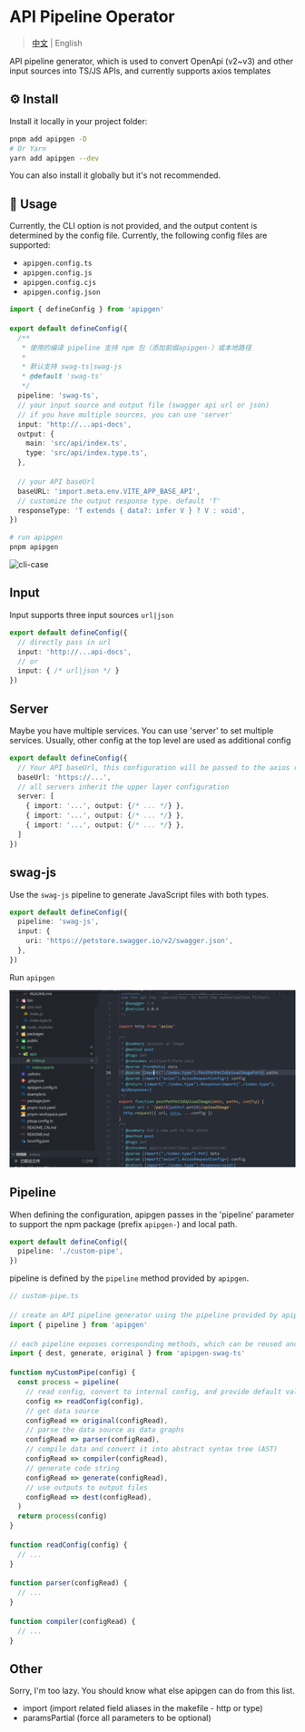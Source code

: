 # API Pipeline Operator

> [中文](./README_CN.md) | English

API pipeline generator, which is used to convert OpenApi (v2~v3) and other input sources into TS/JS APIs, and currently supports axios templates

## ⚙️ Install

Install it locally in your project folder:

```bash
pnpm add apipgen -D
# Or Yarn
yarn add apipgen --dev
```

You can also install it globally but it's not recommended.

## 📖 Usage

Currently, the CLI option is not provided, and the output content is determined by the config file. Currently, the following config files are supported:

- `apipgen.config.ts`
- `apipgen.config.js`
- `apipgen.config.cjs`
- `apipgen.config.json`

```ts
import { defineConfig } from 'apipgen'

export default defineConfig({
  /**
   * 使用的编译 pipeline 支持 npm 包（添加前缀apipgen-）或本地路径
   *
   * 默认支持 swag-ts|swag-js
   * @default 'swag-ts'
   */
  pipeline: 'swag-ts',
  // your input source and output file (swagger api url or json)
  // if you have multiple sources, you can use 'server'
  input: 'http://...api-docs',
  output: {
    main: 'src/api/index.ts',
    type: 'src/api/index.type.ts',
  },

  // your API baseUrl
  baseURL: 'import.meta.env.VITE_APP_BASE_API',
  // customize the output response type. default 'T'
  responseType: 'T extends { data?: infer V } ? V : void',
})
```

```sh
# run apipgen
pnpm apipgen
```

![cli-case](public/case.gif)

## Input

Input supports three input sources `url|json`

```ts
export default defineConfig({
  // directly pass in url
  input: 'http://...api-docs',
  // or
  input: { /* url|json */ }
})
```

## Server

Maybe you have multiple services. You can use 'server' to set multiple services. Usually, other config at the top level are used as additional config

```ts
export default defineConfig({
  // Your API baseUrl, this configuration will be passed to the axios request
  baseUrl: 'https://...',
  // all servers inherit the upper layer configuration
  server: [
    { import: '...', output: {/* ... */} },
    { import: '...', output: {/* ... */} },
    { import: '...', output: {/* ... */} },
  ]
})
```

## swag-js

Use the `swag-js` pipeline to generate JavaScript files with both types.

```ts
export default defineConfig({
  pipeline: 'swag-js',
  input: {
    uri: 'https://petstore.swagger.io/v2/swagger.json',
  },
})
```

Run `apipgen`

![swag-js](public/swag-js.png)

## Pipeline

When defining the configuration, apipgen passes in the 'pipeline' parameter to support the npm package (prefix `apipgen-`) and local path.

```ts
export default defineConfig({
  pipeline: './custom-pipe',
})
```

pipeline is defined by the `pipeline` method provided by `apipgen`.

```ts
// custom-pipe.ts

// create an API pipeline generator using the pipeline provided by apipgen
import { pipeline } from 'apipgen'

// each pipeline exposes corresponding methods, which can be reused and reorganized
import { dest, generate, original } from 'apipgen-swag-ts'

function myCustomPipe(config) {
  const process = pipeline(
    // read config, convert to internal config, and provide default values
    config => readConfig(config),
    // get data source
    configRead => original(configRead),
    // parse the data source as data graphs
    configRead => parser(configRead),
    // compile data and convert it into abstract syntax tree (AST)
    configRead => compiler(configRead),
    // generate code string
    configRead => generate(configRead),
    // use outputs to output files
    configRead => dest(configRead),
  )
  return process(config)
}

function readConfig(config) {
  // ...
}

function parser(configRead) {
  // ...
}

function compiler(configRead) {
  // ...
}
```
## Other

Sorry, I'm too lazy. You should know what else apipgen can do from this list.

- import (import related field aliases in the makefile - http or type)
- paramsPartial (force all parameters to be optional)
